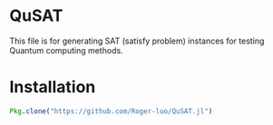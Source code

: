 # QuSAT

This file is for generating SAT (satisfy problem) instances for testing Quantum computing methods.

# Installation
```julia
Pkg.clone("https://github.com/Roger-luo/QuSAT.jl")
```
